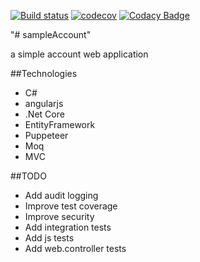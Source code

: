 [![Build status](https://ci.appveyor.com/api/projects/status/y2c3sdamrv0st9jp?svg=true)](https://ci.appveyor.com/project/jobjingjo/sampleaccount) [![codecov](https://codecov.io/gh/jobjingjo/sampleAccount/branch/master/graph/badge.svg)](https://codecov.io/gh/jobjingjo/sampleAccount) [![Codacy Badge](https://api.codacy.com/project/badge/Grade/074e88e82929494ebb5715e741f52d38)](https://www.codacy.com/manual/jobjingjo/sampleAccount?utm_source=github.com&amp;utm_medium=referral&amp;utm_content=jobjingjo/sampleAccount&amp;utm_campaign=Badge_Grade)

"# sampleAccount" 

a simple account web application

##Technologies
  - C#
  - angularjs
  - .Net Core
  - EntityFramework
  - Puppeteer
  - Moq
  - MVC
 
##TODO
  - Add audit logging
  - Improve test coverage
  - Improve security
  - Add integration tests
  - Add js tests
  - Add web.controller tests
